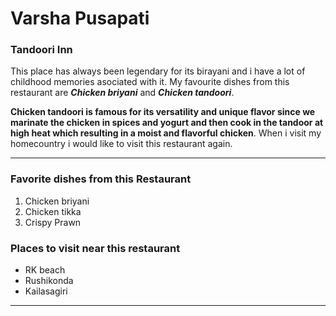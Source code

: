 # Varsha Pusapati
### Tandoori Inn

This place has always been legendary for its birayani and i have a lot of childhood memories asociated with it. My favourite dishes from this restaurant are ***Chicken briyani*** and ***Chicken tandoori***.

**Chicken tandoori is famous for its versatility and unique flavor since we marinate the chicken in spices and yogurt and then cook in the tandoor at high heat which resulting in a moist and flavorful chicken**. When i visit my homecountry i would like to visit this restaurant again.

---
### Favorite dishes from this Restaurant
1. Chicken briyani
2. Chicken tikka
3. Crispy Prawn

### Places to visit near this restaurant
* RK beach
* Rushikonda
* Kailasagiri

---